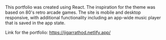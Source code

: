 This portfolio was created using React. The inspiration for the theme was based on 80's retro arcade games. The site is mobile and desktop responsive, with additional functionality including an app-wide music player that is saved in the app state.

Link for the portfolio: https://jigarrathod.netlify.app/
